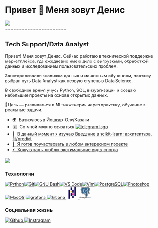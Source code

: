 # Привет 👋 Меня зовут Денис
<div id="header" align="left">
  <img src="https://media.giphy.com/media/v1.Y2lkPTc5MGI3NjExdWdxdDU5MnVseHdwNjdzN2Vtd3J0cWltYjA1b3QydDdyZWQ0Ym10NCZlcD12MV9naWZzX3NlYXJjaCZjdD1n/ASd0Ukj0y3qMM/giphy.gif" width="100"/>
</div>
======================

Tech Support/Data Analyst
-------------------------

Привет! Меня зовут Денис. Сейчас работаю в технической поддержке маркетплейса, где ежедневно имею дело с выгрузками, обработкой данных и исследованием пользовательских проблем.

Заинтересовался анализом данных и машинным обучением, поэтому выбрал путь Data Analyst как первую ступень в Data Science.

В свободное время учусь Python, SQL, визуализации и создаю небольшие проекты на основе открытых данных.

📍Цель — развиваться в ML-инженерии через практику, обучение и реальные задачи.

* 🌍  Базируюсь в Йошкар-Оле/Казани
* ✉️  Со мной можно связаться <a href="https://t.me/densergch" target="_blank">
    <img src="https://img.shields.io/static/v1?message=Telegram&logo=telegram&label=&color=2CA5E0&logoColor=white&labelColor=&style=for-the-badge" height="25" alt="telegram logo"  />
* 🧠  В данный момент я изучаю Введение в scikit-learn: архитектура, fit/predict
* 🤝  Я готов поучаствовать в любом интересном проекте
* ⚡  Хожу в зал и люблю экстимальные виды спорта

<a href="https://www.github.com/Su1im" target="_blank" rel="noreferrer"><img
src="https://img.shields.io/github/followers/Su1im?logo=github&style=for-the-badge&color=0891b2&labelColor=1c1917" /></a>

### Технологии


<p align="left">
<a href="https://www.python.org/" target="_blank" rel="noreferrer"><img src="https://raw.githubusercontent.com/danielcranney/readme-generator/main/public/icons/skills/python-colored.svg" width="36" height="36" alt="Python" title="Python"/></a><a href="https://git-scm.com/" target="_blank" rel="noreferrer"><img src="https://raw.githubusercontent.com/danielcranney/readme-generator/main/public/icons/skills/git-colored.svg" width="36" height="36" alt="Git" title="Git"/></a><a href="https://www.gnu.org/software/bash/" target="_blank" rel="noreferrer"><img src="https://raw.githubusercontent.com/danielcranney/readme-generator/main/public/icons/skills/gnubash.svg" width="36" height="36" alt="GNU Bash" title="GNU Bash"/></a><a href="https://code.visualstudio.com/" target="_blank" rel="noreferrer"><img src="https://raw.githubusercontent.com/danielcranney/readme-generator/main/public/icons/skills/visualstudiocode-colored.svg" width="36" height="36" alt="VS Code" title="VS Code"/></a><a href="https://www.vim.org/" target="_blank" rel="noreferrer"><img src="https://raw.githubusercontent.com/danielcranney/readme-generator/main/public/icons/skills/vim-colored.svg" width="36" height="36" alt="Vim" title="Vim"/></a><a href="https://www.postgresql.org/" target="_blank" rel="noreferrer"><img src="https://raw.githubusercontent.com/danielcranney/readme-generator/main/public/icons/skills/postgresql-colored.svg" width="36" height="36" alt="PostgreSQL" title="PostgreSQL"/></a><a href="https://www.adobe.com/uk/products/photoshop.html" target="_blank" rel="noreferrer"><img src="https://raw.githubusercontent.com/danielcranney/readme-generator/main/public/icons/skills/photoshop-colored.svg" width="36" height="36" alt="Photoshop" title="Photoshop"/></a><a href="https://apple.com" target="_blank" rel="noreferrer"><img src="https://raw.githubusercontent.com/danielcranney/readme-generator/main/public/icons/skills/macos-colored.svg" width="36" height="36" alt="MacOS" title="MacOS"/></a> <a href="https://grafana.com" target="_blank" rel="noreferrer"> <img src="https://www.vectorlogo.zone/logos/grafana/grafana-icon.svg" alt="grafana" width="40" height="40"/> </a> <a href="https://www.elastic.co/kibana" target="_blank" rel="noreferrer"> <img src="https://www.vectorlogo.zone/logos/elasticco_kibana/elasticco_kibana-icon.svg" alt="kibana" width="40" height="40"/> </a> <a href="https://pandas.pydata.org/" target="_blank" rel="noreferrer"> <img src="https://raw.githubusercontent.com/devicons/devicon/2ae2a900d2f041da66e950e4d48052658d850630/icons/pandas/pandas-original.svg" alt="pandas" width="40" height="40"/> </a> <a href="https://www.postgresql.org" target="_blank" rel="noreferrer"> <img src="https://raw.githubusercontent.com/devicons/devicon/master/icons/postgresql/postgresql-original-wordmark.svg" alt="postgresql" width="40" height="40"/> </a>
</p>


### Социальная жизнь

<p align="left"> <a href="https://www.github.com/Su1im" target="_blank" rel="noreferrer"> <picture> <source media="(prefers-color-scheme: dark)" srcset="https://raw.githubusercontent.com/danielcranney/readme-generator/main/public/icons/socials/github-dark.svg" /> <source media="(prefers-color-scheme: light)" srcset="https://raw.githubusercontent.com/danielcranney/readme-generator/main/public/icons/socials/github.svg" /> <img src="https://raw.githubusercontent.com/danielcranney/readme-generator/main/public/icons/socials/github.svg" width="32" height="32" alt="Github" title="Github" /> </picture> </a> <a href="http://www.instagram.com/sd.sch" target="_blank" rel="noreferrer"> <picture> <source media="(prefers-color-scheme: dark)" srcset="https://raw.githubusercontent.com/danielcranney/readme-generator/main/public/icons/socials/instagram-dark.svg" /> <source media="(prefers-color-scheme: light)" srcset="https://raw.githubusercontent.com/danielcranney/readme-generator/main/public/icons/socials/instagram.svg" /> <img src="https://raw.githubusercontent.com/danielcranney/readme-generator/main/public/icons/socials/instagram.svg" width="32" height="32" alt="Instragram" title="Instragram" /> </picture> </a></p>
